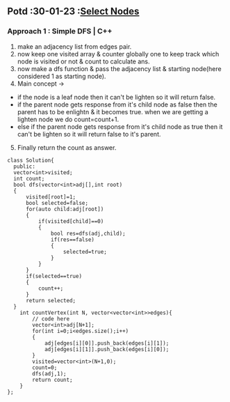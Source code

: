 ## Potd :30-01-23 :<a href="https://practice.geeksforgeeks.org/problems/f7bfa137576243795abb0595962d61b632bbad21/1">Select Nodes</a>

### Approach 1 : Simple DFS | C++
1. make an adjacency list from edges pair.
2. now keep one visited array & counter globally one to keep track which node is visited or not & count to calculate ans.
3. now make a dfs function & pass the adjacency list & starting node(here considered 1 as starting node).
4. Main concept -> 
- if the node is a leaf node then it can't be lighten so it will return false.
- if the parent node gets response from it's child node as false then the parent has to be enlightn & it becomes true.
when we are getting a lighten node we do count=count+1.
- else if the parent node gets response from it's child node as true then it can't be lighten so it will return false to it's parent. 

5. Finally return the count as answer.

```
class Solution{
  public:
  vector<int>visited;
  int count;
  bool dfs(vector<int>adj[],int root)
  {
      visited[root]=1;
      bool selected=false;
      for(auto child:adj[root])
      {
          if(visited[child]==0)
          {
              bool res=dfs(adj,child);
              if(res==false)
              {
                  selected=true;
              }
          }
      }
      if(selected==true)
      {
          count++;
      }
      return selected;
  }
    int countVertex(int N, vector<vector<int>>edges){
        // code here
        vector<int>adj[N+1];
        for(int i=0;i<edges.size();i++)
        {
            adj[edges[i][0]].push_back(edges[i][1]);
            adj[edges[i][1]].push_back(edges[i][0]);
        }
        visited=vector<int>(N+1,0);
        count=0;
        dfs(adj,1);
        return count;
    }
};
```